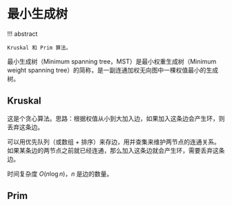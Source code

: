# 最小生成树

!!! abstract

    Kruskal 和 Prim 算法。

最小生成树（Minimum spanning tree，MST）是最小权重生成树（Minimum weight spanning tree）的简称，是一副连通加权无向图中一棵权值最小的生成树。

## Kruskal

这是个贪心算法。思路：根据权值从小到大加入边，如果加入这条边会产生环，则丢弃这条边。

可以用优先队列（或数组 + 排序）来存边，用并查集来维护两节点的连通关系。如果某条边的两节点之前就已经连通，那么加入这条边就会产生环，需要丢弃这条边。

时间复杂度 $O(n \log n)$，$n$ 是边的数量。

## Prim



